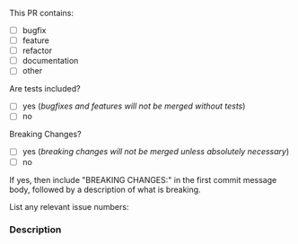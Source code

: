 <!--
  ⚡️ katchow! We ❤️ Pull Requests!

  If you remove or skip this template, you'll make the 🐼 sad and the mighty god
  of Github will appear and pile-drive the close button from a great height
  while making animal noises.

  Pull Request Requirements:
  * Please include tests to illustrate the problem this PR resolves.
  * Please lint your changes by running `npm run lint` before creating a PR.
  * Please update the documentation in `/docs` where necessary

  Please place an x (no spaces - [x]) in all [ ] that apply.
-->


This PR contains:

- [ ] bugfix
- [ ] feature
- [ ] refactor
- [ ] documentation
- [ ] other

Are tests included?

- [ ] yes (_bugfixes and features will not be merged without tests_)
- [ ] no

Breaking Changes?

- [ ] yes (_breaking changes will not be merged unless absolutely necessary_)
- [ ] no

If yes, then include "BREAKING CHANGES:" in the first commit message body,
followed by a description of what is breaking.

List any relevant issue numbers:

### Description

<!--
  Please be thorough and clearly explain the problem being solved.
  * If this PR adds a feature, look for previous discussion on the feature by searching the issues first.
  * Is this PR related to an issue?
-->
